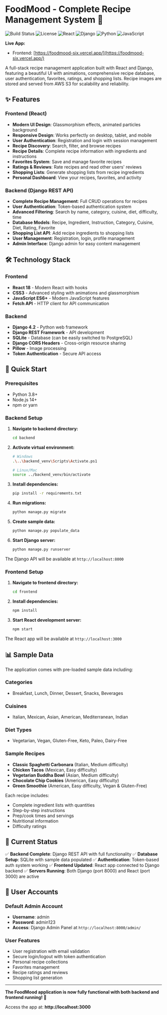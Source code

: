 # FoodMood - Complete Recipe Management System 🍳

![Build Status](https://img.shields.io/badge/build-passing-brightgreen)
![License](https://img.shields.io/badge/license-MIT-blue)
![React](https://img.shields.io/badge/frontend-React-blue)
![Django](https://img.shields.io/badge/backend-Django-green)
![Python](https://img.shields.io/badge/language-Python-blue)
![JavaScript](https://img.shields.io/badge/language-JavaScript-yellow)

**Live App:**
- Frontend: [https://foodmood-six.vercel.app/](https://foodmood-six.vercel.app/)


A full-stack recipe management application built with React and Django, featuring a beautiful UI with animations, comprehensive recipe database, user authentication, favorites, ratings, and shopping lists. Recipe images are stored and served from AWS S3 for scalability and reliability.

## ✨ Features

### Frontend (React)
- **Modern UI Design**: Glassmorphism effects, animated particles background
- **Responsive Design**: Works perfectly on desktop, tablet, and mobile
- **User Authentication**: Registration and login with session management
- **Recipe Discovery**: Search, filter, and browse recipes
- **Recipe Details**: Complete recipe information with ingredients and instructions
- **Favorites System**: Save and manage favorite recipes
- **Ratings & Reviews**: Rate recipes and read other users' reviews
- **Shopping Lists**: Generate shopping lists from recipe ingredients
- **Personal Dashboard**: View your recipes, favorites, and activity

### Backend (Django REST API)
- **Complete Recipe Management**: Full CRUD operations for recipes
- **User Authentication**: Token-based authentication system
- **Advanced Filtering**: Search by name, category, cuisine, diet, difficulty, time
- **Database Models**: Recipe, Ingredient, Instruction, Category, Cuisine, Diet, Rating, Favorite
- **Shopping List API**: Add recipe ingredients to shopping lists
- **User Management**: Registration, login, profile management
- **Admin Interface**: Django admin for easy content management

## 🛠️ Technology Stack

### Frontend
- **React 18** - Modern React with hooks
- **CSS3** - Advanced styling with animations and glassmorphism
- **JavaScript ES6+** - Modern JavaScript features
- **Fetch API** - HTTP client for API communication

### Backend  
- **Django 4.2** - Python web framework
- **Django REST Framework** - API development
- **SQLite** - Database (can be easily switched to PostgreSQL)
- **Django CORS Headers** - Cross-origin resource sharing
- **Pillow** - Image processing
- **Token Authentication** - Secure API access

## 🚀 Quick Start

### Prerequisites
- Python 3.8+ 
- Node.js 14+
- npm or yarn

### Backend Setup

1. **Navigate to backend directory:**
   ```bash
   cd backend
   ```

2. **Activate virtual environment:**
   ```bash
   # Windows
   .\..\backend_venv\Scripts\Activate.ps1
   
   # Linux/Mac
   source ../backend_venv/bin/activate
   ```

3. **Install dependencies:**
   ```bash
   pip install -r requirements.txt
   ```

4. **Run migrations:**
   ```bash
   python manage.py migrate
   ```

5. **Create sample data:**
   ```bash
   python manage.py populate_data
   ```

6. **Start Django server:**
   ```bash
   python manage.py runserver
   ```

The Django API will be available at `http://localhost:8000`

### Frontend Setup

1. **Navigate to frontend directory:**
   ```bash
   cd frontend
   ```

2. **Install dependencies:**
   ```bash
   npm install
   ```

3. **Start React development server:**
   ```bash
   npm start
   ```

The React app will be available at `http://localhost:3000`

## 📊 Sample Data

The application comes with pre-loaded sample data including:

### Categories
- Breakfast, Lunch, Dinner, Dessert, Snacks, Beverages

### Cuisines  
- Italian, Mexican, Asian, American, Mediterranean, Indian

### Diet Types
- Vegetarian, Vegan, Gluten-Free, Keto, Paleo, Dairy-Free

### Sample Recipes
- **Classic Spaghetti Carbonara** (Italian, Medium difficulty)
- **Chicken Tacos** (Mexican, Easy difficulty) 
- **Vegetarian Buddha Bowl** (Asian, Medium difficulty)
- **Chocolate Chip Cookies** (American, Easy difficulty)
- **Green Smoothie** (American, Easy difficulty, Vegan & Gluten-Free)

Each recipe includes:
- Complete ingredient lists with quantities
- Step-by-step instructions
- Prep/cook times and servings
- Nutritional information
- Difficulty ratings

## 🎯 Current Status

✅ **Backend Complete**: Django REST API with full functionality
✅ **Database Setup**: SQLite with sample data populated
✅ **Authentication**: Token-based auth system working
✅ **Frontend Updated**: React app connected to Django backend
✅ **Servers Running**: Both Django (port 8000) and React (port 3000) are active

## 👥 User Accounts

### Default Admin Account
- **Username**: admin
- **Password**: admin123
- **Access**: Django Admin Panel at `http://localhost:8000/admin/`

### User Features
- User registration with email validation
- Secure login/logout with token authentication
- Personal recipe collections
- Favorites management
- Recipe ratings and reviews
- Shopping list generation

---

**The FoodMood application is now fully functional with both backend and frontend running! 🚀**

Access the app at: **http://localhost:3000**